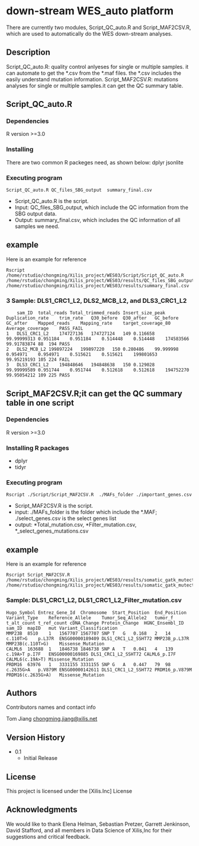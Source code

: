 # down-stream WES_auto platform

There are currently two modules, Script_QC_auto.R and Script_MAF2CSV.R, which are used to automatically do the WES down-stream analyses.

## Description
Script_QC_auto.R: quality control anlyeses for single or multiple samples. it can automate to get the *.csv from the *.maf files. the *.csv includes the easily understand mutation information. 
Script_MAF2CSV.R: mutations analyses for single or multiple samples.it can get the QC summary table.

## Script_QC_auto.R

### Dependencies

R version >=3.0

### Installing

There are two common R packeges need, as shown below:
dplyr
jsonlite

### Executing program

```
Script_QC_auto.R QC_files_SBG_output  summary_final.csv 
```
* Script_QC_auto.R is the script.
* Input: QC_files_SBG_output, which include the QC information from the SBG output data.
* Output: summary_final.csv, which includes the QC information of all samples we need.


## example

Here is an example for reference
```
Rscript /home/rstudio/chongming/Xilis_project/WES03/Script/Script_QC_auto.R /home/rstudio/chongming/Xilis_project/WES03/results/QC_files_SBG_output  /home/rstudio/chongming/Xilis_project/WES03/results/summary_final.csv
```

### 3 Sample: DLS1_CRC1_L2, DLS2_MCB_L2, and DLS3_CRC1_L2
```
	sam_ID	total_reads	Total_trimmed_reads	Insert_size_peak	Duplication_rate	trim_rate	Q30_before	Q30_after	GC_before	GC_after	Mapped_reads	Mapping_rate	target_coverage_80	Average_coverage	PASS_FAIL
1	DLS1_CRC1_L2	174727136	174727124	149	0.116658	99.99999313	0.951184	0.951184	0.514448	0.514448	174583566	99.91783874	88	194	PASS
2	DLS2_MCB_L2	199897224	199897220	150	0.280486	99.999998	0.954971	0.954971	0.515621	0.515621	199801653	99.95219193	105	224	FAIL
3	DLS3_CRC1_L2	194848646	194848638	150	0.129028	99.99999589	0.951744	0.951744	0.512618	0.512618	194752270	99.95054212	109	225	PASS
```



## Script_MAF2CSV.R;it can get the QC summary table in one script 

### Dependencies

R version >=3.0

### Installing R packages

* dplyr
* tidyr

### Executing program

```
Rscript ./Script/Script_MAF2CSV.R  ./MAFs_folder ./important_genes.csv
```
* Script_MAF2CSV.R is the script.
* input: ./MAFs_folder is the folder which include the *.MAF; ./select_genes.csv is the select genes list
* output: *Total_mutation.csv, *Filter_mutation.csv, *_select_genes_mutations.csv 


## example

Here is an example for reference
```
Rscript Script_MAF2CSV.R /home/rstudio/chongming/Xilis_project/WES03/results/somatic_gatk_mutect2 /home/rstudio/chongming/Xilis_project/WES03/results/somatic_gatk_mutect2/genes.csv
```

### Sample: DLS1_CRC1_L2, DLS1_CRC1_L2_Filter_mutation.csv
```
Hugo_Symbol	Entrez_Gene_Id	Chromosome	Start_Position	End_Position	Variant_Type	Reference_Allele	Tumor_Seq_Allele2	tumor_f	t_alt_count	t_ref_count	cDNA_Change	Protein_Change	HGNC_Ensembl_ID	sam_ID	mapID	mut	Variant_Classification
MMP23B	8510	1	1567707	1567707	SNP	T	G	0.168	2	14	c.110T>G	p.L37R	ENSG00000189409	DLS1_CRC1_L2_SSHT72	MMP23B_p.L37R	MMP23B(c.110T>G)	Missense_Mutation
CALML6	163688	1	1846738	1846738	SNP	A	T	0.041	4	139	c.19A>T	p.I7F	ENSG00000169885	DLS1_CRC1_L2_SSHT72	CALML6_p.I7F	CALML6(c.19A>T)	Missense_Mutation
PRDM16	63976	1	3331155	3331155	SNP	G	A	0.447	79	98	c.2635G>A	p.V879M	ENSG00000142611	DLS1_CRC1_L2_SSHT72	PRDM16_p.V879M	PRDM16(c.2635G>A)	Missense_Mutation
```



## Authors

Contributors names and contact info

Tom Jiang
chongming.jiang@xilis.net

## Version History

* 0.1
    * Initial Release

## License

This project is licensed under the [Xilis.Inc] License

## Acknowledgments

We would like to thank Elena Helman, Sebastian Pretzer, Garrett Jenkinson, David Stafford, and all members in Data Science of Xilis,Inc for their suggestions and critical feedback.
